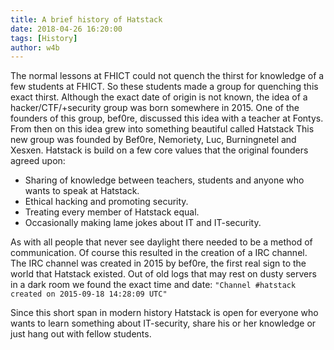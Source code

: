 ```yaml
---
title: A brief history of Hatstack
date: 2018-04-26 16:20:00
tags: [History]
author: w4b
---
```


The normal lessons at FHICT could not quench the thirst for knowledge of a few students at FHICT.
So these students made a group for quenching this exact thirst. 
Although the exact date of origin is not known, the idea of a hacker/CTF/+security group was born somewhere in 2015.
One of the founders of this group, bef0re, discussed this idea with a teacher at Fontys. 
From then on this idea grew into something beautiful called Hatstack
This new group was founded by Bef0re, Nemoriety, Luc, Burningnetel and Xesxen. 
Hatstack is build on a few core values that the original founders agreed upon:

-  Sharing of knowledge between teachers, students and anyone who wants to speak at Hatstack. 
-  Ethical hacking and promoting security.  
-  Treating every member of Hatstack equal. 
-  Occasionally making  lame jokes about IT and IT-security. 

As with all people that never see daylight there needed to be a method of communication. 
Of course this resulted in the creation of a IRC channel. 
The IRC channel was created in 2015 by bef0re, the first real sign to the world that Hatstack existed. 
Out of old logs that may rest on dusty servers in a dark  room we found the exact time and date: ```"Channel #hatstack created on 2015-09-18 14:28:09 UTC"```

Since this short span in modern history Hatstack is open for everyone who wants to learn something about IT-security, share his or her knowledge or just hang out with fellow students.  







